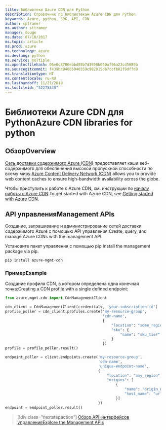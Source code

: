 ```yaml
---
title: Библиотеки Azure CDN для Python
description: Справочник по библиотекам Azure CDN для Python
keywords: Azure, python, SDK, API, CDN
author: sptramer
ms.author: sttramer
manager: douge
ms.date: 07/10/2017
ms.topic: article
ms.prod: azure
ms.technology: azure
ms.devlang: python
ms.service: multiple
ms.openlocfilehash: 06e6c8786ebbd88b7d3996b640af96a23cd5689b
ms.sourcegitcommit: f439ba940d5940359c982015db7ccfb82f9dffd9
ms.translationtype: HT
ms.contentlocale: ru-RU
ms.lasthandoff: 11/21/2018
ms.locfileid: "52275538"
---
```

# <a name="azure-cdn-libraries-for-python"></a><span data-ttu-id="5500f-104">Библиотеки Azure CDN для Python</span><span class="sxs-lookup"><span data-stu-id="5500f-104">Azure CDN libraries for python</span></span>

## <a name="overview"></a><span data-ttu-id="5500f-105">Обзор</span><span class="sxs-lookup"><span data-stu-id="5500f-105">Overview</span></span>

<span data-ttu-id="5500f-106">[Сеть доставки содержимого Azure (CDN)](https://docs.microsoft.com/en-us/azure/cdn/cdn-overview) предоставляет кэши веб-содержимого для обеспечения высокой пропускной способности по всему миру.</span><span class="sxs-lookup"><span data-stu-id="5500f-106">[Azure Content Delivery Network (CDN)](https://docs.microsoft.com/en-us/azure/cdn/cdn-overview) allows you to provide web content caches to ensure high-bandwidth availability across the globe.</span></span>

<span data-ttu-id="5500f-107">Чтобы приступить к работе с Azure CDN, см. инструкции по [началу работы с Azure CDN](https://docs.microsoft.com/en-us/azure/cdn/cdn-create-new-endpoint).</span><span class="sxs-lookup"><span data-stu-id="5500f-107">To get started with Azure CDN, see [Getting started with Azure CDN](https://docs.microsoft.com/en-us/azure/cdn/cdn-create-new-endpoint).</span></span>

## <a name="management-apis"></a><span data-ttu-id="5500f-108">API управления</span><span class="sxs-lookup"><span data-stu-id="5500f-108">Management APIs</span></span>

<span data-ttu-id="5500f-109">Создание, запрашивание и администрирование сетей доставки содержимого Azure с помощью API управления.</span><span class="sxs-lookup"><span data-stu-id="5500f-109">Create, query, and manage Azure CDNs with the management API.</span></span>

<span data-ttu-id="5500f-110">Установите пакет управления с помощью pip.</span><span class="sxs-lookup"><span data-stu-id="5500f-110">Install the management package via pip.</span></span>

```bash
pip install azure-mgmt-cdn
```

### <a name="example"></a><span data-ttu-id="5500f-111">Пример</span><span class="sxs-lookup"><span data-stu-id="5500f-111">Example</span></span>

<span data-ttu-id="5500f-112">Создание профиля CDN, в котором определена одна конечная точка:</span><span class="sxs-lookup"><span data-stu-id="5500f-112">Creating a CDN profile with a single defined endpoint:</span></span>

```python
from azure.mgmt.cdn import CdnManagementClient

cdn_client = CdnManagementClient(credentials, 'your-subscription-id')
profile_poller = cdn_client.profiles.create('my-resource-group',
                                            'cdn-name',
                                            {
                                                "location": "some_region", 
                                                "sku": {
                                                    "name": "sku_tier"
                                                } 
                                            })
profile = profile_poller.result()

endpoint_poller = client.endpoints.create('my-resource-group',
                                          'cdn-name',
                                          'unique-endpoint-name', 
                                          { 
                                              "location": "any_region", 
                                              "origins": [
                                                  {
                                                      "name": "origin_name", 
                                                      "host_name": "url"
                                                  }]
                                          })
endpoint = endpoint_poller.result()
```

> [!div class="nextstepaction"]
> [<span data-ttu-id="5500f-113">Обзор API-интерфейсов управления</span><span class="sxs-lookup"><span data-stu-id="5500f-113">Explore the Management APIs</span></span>](/python/api/overview/azure/cdn/management)
